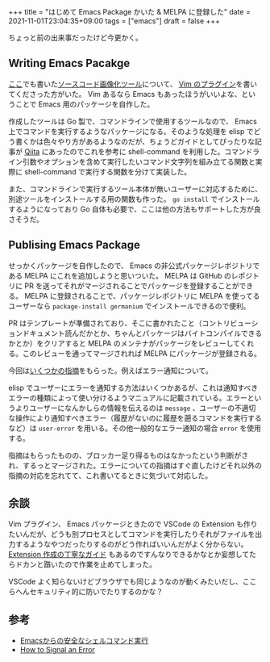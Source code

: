 +++
title = "はじめて Emacs Package かいた & MELPA に登録した"
date = 2021-11-01T23:04:35+09:00
tags = ["emacs"]
draft = false
+++

ちょっと前の出来事だったけど今更かく。

## Writing Emacs Pacakge

[ここ](https://blog.matsuyoshi30.net/posts/2021/02/28/cli-tool-for-generating-image-from-code/)でも書いた[ソースコード画像化ツール](https://github.com/matsuyoshi30/germanium)について、 [Vim のプラグイン](https://github.com/skanehira/denops-germanium.vim)を書いてくださった方がいた。 Vim あるなら Emacs もあったほうがいいよな、ということで Emacs 用のパッケージを自作した。

作成したツールは Go 製で、コマンドラインで使用するツールなので、 Emacs 上でコマンドを実行するようなパッケージになる。そのような処理を elisp でどう書くかは色々やり方があるようなのだが、ちょうどガイドとしてぴったりな記事が [Qiita](https://qiita.com/tadsan/items/17d32514b81f1e8f208a) にあったのでこれを参考に shell-command を利用した。コマンドライン引数やオプションを含めて実行したいコマンド文字列を組み立てる関数と実際に shell-command で実行する関数を分けて実装した。

また、コマンドラインで実行するツール本体が無いユーザーに対応するために、別途ツールをインストールする用の関数も作った。 `go install` でインストールするようになっており Go 自体も必要で、ここは他の方法もサポートした方が良さそうだ。

## Publising Emacs Package

せっかくパッケージを自作したので、 Emacs の非公式パッケージレポジトリである MELPA にこれを追加しようと思いついた。 MELPA は GitHub のレポジトリに PR を送ってそれがマージされることでパッケージを登録することができる。 MELPA に登録されることで、パッケージレポジトリに MELPA を使ってるユーザーなら `package-install germanium` でインストールできるので便利。

PR はテンプレートが準備されており、そこに書かれたこと（コントリビューションドキュメント読んだかとか、ちゃんとパッケージはバイトコンパイルできるかとか）をクリアすると MELPA のメンテナがパッケージをレビューしてくれる。このレビューを通ってマージされれば MELPA にパッケージが登録される。

今回は[いくつかの指摘](https://github.com/melpa/melpa/pull/7696#issuecomment-907852550)をもらった。例えばエラー通知について。

elisp でユーザーにエラーを通知する方法はいくつかあるが、これは通知すべきエラーの種類によって使い分けるようマニュアルに記載されている。エラーというよりユーザーになんかしらの情報を伝えるのは `message` 、ユーザーの不適切な操作により通知すべきエラー（履歴がないのに履歴を遡るコマンドを実行するなど）は `user-error` を用いる。その他一般的なエラー通知の場合 `error` を使用する。

指摘はもらったものの、ブロッカー足り得るものはなかったという判断がされ、するっとマージされた。エラーについての指摘はすぐ直したけどそれ以外の指摘の対応を忘れてて、これ書いてるときに気づいて対応した。

## 余談

Vim プラグイン、 Emacs パッケージときたので VSCode の Extension も作りたいんだが、どうも別プロセスとしてコマンドを実行したりそれがファイルを出力するようなやつだったりするのがどう作ればいいんだがよく分からない。 [Extension 作成の丁寧なガイド](https://code.visualstudio.com/api/get-started/your-first-extension) もあるのですんなりできるかなとか妄想してたらドカンと躓いたので作業を止めてしまった。

VSCode よく知らないけどブラウザでも同じようなのが動くみたいだし、ここらへんセキュリティ的に防いでたりするのかな？ 


## 参考

- [Emacsからの安全なシェルコマンド実行](https://qiita.com/tadsan/items/17d32514b81f1e8f208a)
- [How to Signal an Error](https://www.gnu.org/software/emacs/manual/html_node/elisp/Signaling-Errors.html)

